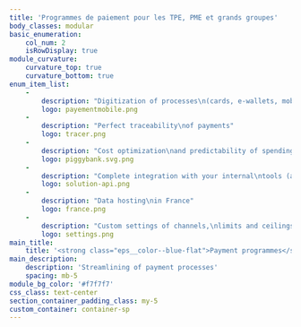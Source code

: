 ```yaml
---
title: 'Programmes de paiement pour les TPE, PME et grands groupes'
body_classes: modular
basic_enumeration:
    col_num: 2
    isRowDisplay: true
module_curvature:
    curvature_top: true
    curvature_bottom: true
enum_item_list:
    -
        description: "Digitization of processes\n(cards, e-wallets, mobile payments)"
        logo: payementmobile.png
    -
        description: "Perfect traceability\nof payments"
        logo: tracer.png
    -
        description: "Cost optimization\nand predictability of spending"
        logo: piggybank.svg.png
    -
        description: "Complete integration with your internal\ntools (accounting, CRM, intranet)"
        logo: solution-api.png
    -
        description: "Data hosting\nin France"
        logo: france.png
    -
        description: "Custom settings of channels,\nlimits and ceilings"
        logo: settings.png
main_title:
    title: '<strong class="eps__color--blue-flat">Payment programmes</strong> for VSEs, SMEs and large groups'
main_description:
    description: 'Streamlining of payment processes'
    spacing: mb-5
module_bg_color: '#f7f7f7'
css_class: text-center
section_container_padding_class: my-5
custom_container: container-sp
---
```


